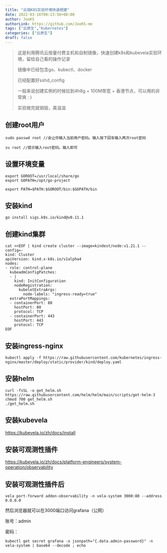 ```yaml
---
title: "云端K8S实验环境快速搭建"
date: 2022-03-16T00:23:50+08:00
author: JooKS
authorLink: https://github.com/JooKS-me
tags: ["云原生","Kubernetes"]
categories: ["云原生"]
draft: false
---
```


>这是利用腾讯云按量付费主机和自制镜像，快速创建k8s和kubevela实验环境，留给自己看的操作记录
>
>镜像中已经包含go、kubectl、docker
>
>已经配置好sshd_config
>
>一般来说创建实例的时候拉到4h8g + 100M带宽 + 香港节点，可以用的非常爽 : )
>
>实验做完就销毁，美滋滋

## 创建root用户

```shell
sudo passwd root //会让你输入当前用户密码。输入按下回车输入两次root密码

su root //提示输入root密码。输入即可
```

## 设置环境变量

```shell
export GOROOT=/usr/local/share/go
export GOPATH=/opt/go-project

export PATH=$PATH:$GOROOT/bin:$GOPATH/bin
```

## 安装kind

```shell
go install sigs.k8s.io/kind@v0.11.1
```

## 创建kind集群

```shell
cat <<EOF | kind create cluster --image=kindest/node:v1.21.1 --config=-
kind: Cluster
apiVersion: kind.x-k8s.io/v1alpha4
nodes:
- role: control-plane
  kubeadmConfigPatches:
  - |
    kind: InitConfiguration
    nodeRegistration:
      kubeletExtraArgs:
        node-labels: "ingress-ready=true"
  extraPortMappings:
  - containerPort: 80
    hostPort: 80
    protocol: TCP
  - containerPort: 443
    hostPort: 443
    protocol: TCP
EOF
```

## 安装ingress-nginx

```shell
kubectl apply -f https://raw.githubusercontent.com/kubernetes/ingress-nginx/master/deploy/static/provider/kind/deploy.yaml
```

## 安装helm

```
curl -fsSL -o get_helm.sh https://raw.githubusercontent.com/helm/helm/main/scripts/get-helm-3
chmod 700 get_helm.sh
./get_helm.sh
```

## 安装kubevela

https://kubevela.io/zh/docs/install

## 安装可观测性插件

https://kubevela.io/zh/docs/platform-engineers/system-operation/observability

## 安装可观测性插件后

```
vela port-forward addon-observability -n vela-system 3000:80 --address 0.0.0.0
```

然后浏览器就可以在3000端口访问grafana（公网）

账号：admin

密码：

```shell
kubectl get secret grafana -o jsonpath="{.data.admin-password}" -n vela-system | base64 --decode ; echo
```



